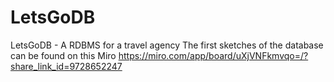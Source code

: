 # LetsGoDB
LetsGoDB - A RDBMS for a travel agency
The first sketches of the database can be found on this Miro 
https://miro.com/app/board/uXjVNFkmvqo=/?share_link_id=9728652247
